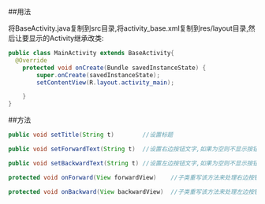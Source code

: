 ##用法

将BaseActivity.java复制到src目录,将activity_base.xml复制到res/layout目录,然后让要显示的Activity继承改类:

```java
public class MainActivity extends BaseActivity{
  @Override
	protected void onCreate(Bundle savedInstanceState) {
		super.onCreate(savedInstanceState);
		setContentView(R.layout.activity_main);

	}
}
```

##方法

```java
public void setTitle(String t)        //设置标题

public void setForwardText(String t)  //设置右边按钮文字,如果为空则不显示按钮

public void setBackwardText(String t) //设置左边按钮文字,如果为空则不显示按钮

protected void onForward(View forwardView)    //子类重写该方法来处理右边按钮的点击事件

protected void onBackward(View backwardView)  //子类重写该方法来处理左边按钮的点击事件
```
